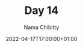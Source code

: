 ---
title: "Day 14"
episode: "14"
season: "1"
Description: "Day 14 of the Slack Hunger Games Podcast"
guid: "shg-14"
podcast: "isp/shg-14.mp3"
podcast_bytes: "8309427"
podcast_duration: "08:33"
date: 2022-04-17T17:00:00+01:00

author: "Nama Chibitty"
aliases: []
categories: []
---